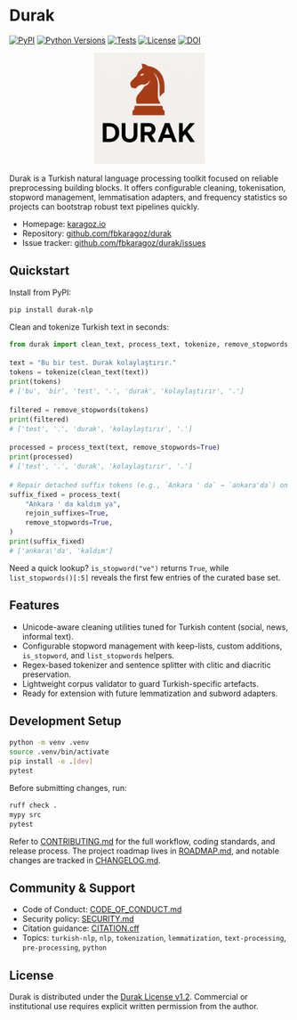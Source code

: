# Durak

[![PyPI](https://img.shields.io/pypi/v/durak-nlp.svg)](https://pypi.org/project/durak-nlp/)
[![Python Versions](https://img.shields.io/pypi/pyversions/durak-nlp.svg)](https://pypi.org/project/durak-nlp/)
[![Tests](https://github.com/fbkaragoz/durak/actions/workflows/tests.yml/badge.svg)](https://github.com/fbkaragoz/durak/actions/workflows/tests.yml)
[![License](https://img.shields.io/badge/license-Durak%201.2-blue.svg)](LICENSE)
[![DOI](https://zenodo.org/badge/DOI/10.5281/zenodo.17477942.svg)](https://doi.org/10.5281/zenodo.17477942)

<p align="center">
  <img src="https://raw.githubusercontent.com/fbkaragoz/durak/main/docs/durak.svg" alt="Durak logo" width="200" />
</p>

Durak is a Turkish natural language processing toolkit focused on reliable preprocessing building blocks. It offers configurable cleaning, tokenisation, stopword management, lemmatisation adapters, and frequency statistics so projects can bootstrap robust text pipelines quickly.

- Homepage: [karagoz.io](https://karagoz.io)
- Repository: [github.com/fbkaragoz/durak](https://github.com/fbkaragoz/durak)
- Issue tracker: [github.com/fbkaragoz/durak/issues](https://github.com/fbkaragoz/durak/issues)

## Quickstart

Install from PyPI:

```bash
pip install durak-nlp
```

Clean and tokenize Turkish text in seconds:

```python
from durak import clean_text, process_text, tokenize, remove_stopwords

text = "Bu bir test. Durak kolaylaştırır."
tokens = tokenize(clean_text(text))
print(tokens)
# ['bu', 'bir', 'test', '.', 'durak', 'kolaylaştırır', '.']

filtered = remove_stopwords(tokens)
print(filtered)
# ['test', '.', 'durak', 'kolaylaştırır', '.']

processed = process_text(text, remove_stopwords=True)
print(processed)
# ['test', '.', 'durak', 'kolaylaştırır', '.']

# Repair detached suffix tokens (e.g., `Ankara ' da` → `ankara'da`) on demand:
suffix_fixed = process_text(
    "Ankara ' da kaldım ya",
    rejoin_suffixes=True,
    remove_stopwords=True,
)
print(suffix_fixed)
# ['ankara\'da', 'kaldım']
```

Need a quick lookup? `is_stopword("ve")` returns `True`, while `list_stopwords()[:5]` reveals the first few entries of the curated base set.

## Features

- Unicode-aware cleaning utilities tuned for Turkish content (social, news, informal text).
- Configurable stopword management with keep-lists, custom additions, `is_stopword`, and `list_stopwords` helpers.
- Regex-based tokenizer and sentence splitter with clitic and diacritic preservation.
- Lightweight corpus validator to guard Turkish-specific artefacts.
- Ready for extension with future lemmatization and subword adapters.

## Development Setup

```bash
python -m venv .venv
source .venv/bin/activate
pip install -e .[dev]
pytest
```

Before submitting changes, run:

```bash
ruff check .
mypy src
pytest
```

Refer to [CONTRIBUTING.md](CONTRIBUTING.md) for the full workflow, coding standards, and release process. The project roadmap lives in [ROADMAP.md](ROADMAP.md), and notable changes are tracked in [CHANGELOG.md](CHANGELOG.md).

## Community & Support

- Code of Conduct: [CODE_OF_CONDUCT.md](CODE_OF_CONDUCT.md)
- Security policy: [SECURITY.md](SECURITY.md)
- Citation guidance: [CITATION.cff](CITATION.cff)
- Topics: `turkish-nlp`, `nlp`, `tokenization`, `lemmatization`, `text-processing`, `pre-processing`, `python`

## License

Durak is distributed under the [Durak License v1.2](LICENSE). Commercial or institutional use requires explicit written permission from the author.
